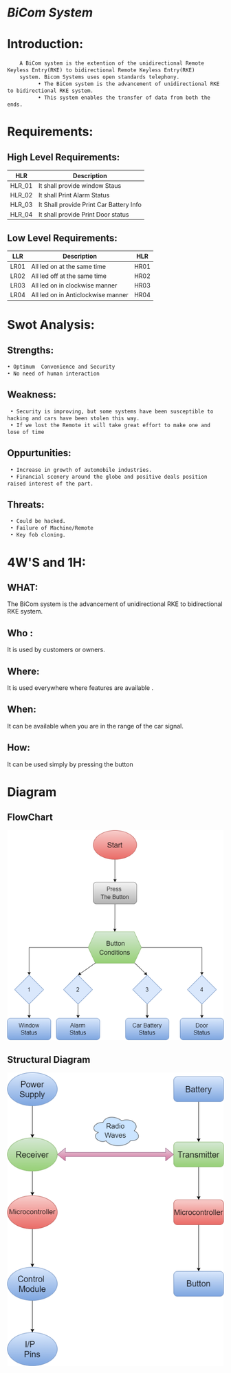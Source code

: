 # _BiCom System_

# Introduction: 
        A BiCom system is the extention of the unidirectional Remote Keyless Entry(RKE) to bidirectional Remote Keyless Entry(RKE)
        system. Bicom Systems uses open standards telephony.
              • The BiCom system is the advancement of unidirectional RKE to bidirectional RKE system.
              • This system enables the transfer of data from both the ends.
                          
# Requirements:

## High Level Requirements:

| HLR | Description |
|-----|-------------|
| HLR_01| It shall provide window Staus |
| HLR_02| It shall Print Alarm Status|
| HLR_03| It Shall provide Print Car Battery Info|
| HLR_04 | It shall provide Print Door status|

## Low Level Requirements:


| LLR | Description | HLR |
|--|--|--|
| LR01 |All led on at the same time | HR01|
| LR02 | All led off at the same time | HR02|
|LR03 | All led on in clockwise manner | HR03|
|LR04 |  All led on in Anticlockwise manner | HR04|

# Swot Analysis:
## Strengths:
    • Optimum  Convenience and Security
    • No need of human interaction
    
## Weakness:
     • Security is improving, but some systems have been susceptible to hacking and cars have been stolen this way.
     • If we lost the Remote it will take great effort to make one and lose of time
     
## Oppurtunities:
     • Increase in growth of automobile industries.
     • Financial scenery around the globe and positive deals position raised interest of the part.
     
## Threats:
     • Could be hacked.
     • Failure of Machine/Remote
     • Key fob cloning.
     
# 4W'S and 1H:

## WHAT:
The BiCom system is the advancement of unidirectional RKE to bidirectional RKE system.

## Who :
It is used by customers or owners.

## Where:
It is used everywhere where features are available .

## When:
It can be available when you are in the range of the car signal.

## How:
It can be used simply by pressing the button

# Diagram

## FlowChart
![Flow Chart](https://github.com/nithin210/M3_Group54/blob/c42b172e7c160bb5f810c8dcaf2850681ff2ebcc/Project%202/5_Report/Flow%20Chart.png)

## Structural Diagram
![Structural](https://github.com/nithin210/M3_Group54/blob/3b1df0809c4742f2c7248c965c76e80835cb42fe/Project%202/5_Report/Structural.png)
